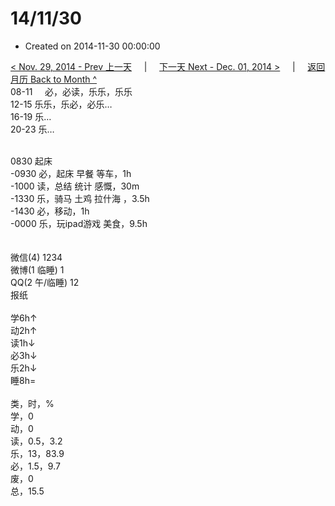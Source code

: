 # 14/11/30

- Created on 2014-11-30 00:00:00

[< Nov. 29, 2014 - Prev 上一天](_archived/lifelogs/2014/11/d29.md) &nbsp; &nbsp; | &nbsp; &nbsp; [下一天 Next - Dec. 01, 2014 >](_archived/lifelogs/2014/12/d01.md) &nbsp; &nbsp; |  &nbsp; &nbsp; [返回月历 Back to Month ^](_archived/lifelogs/2014/11/index.md)
<br/>08-11     必，必读，乐乐，乐乐<br/>12-15 乐乐，乐必，必乐…<br/>16-19 乐…<br/>20-23 乐…<div><br/></div>0830 起床<br/>-0930 必，起床 早餐 等车，1h<br/>-1000 读，总结 统计 感慨，30m<br/>-1330 乐，骑马 土鸡 拉什海 ，3.5h<br/>-1430 必，移动，1h<br/>-0000 乐，玩ipad游戏 美食，9.5h<div><br/></div><div><br/></div>微信(4) 1234<br/>微博(1 临睡) 1<br/>QQ(2 午/临睡) 12<br/>报纸<div><br/></div>学6h↑<br/>动2h↑<br/>读1h↓<br/>必3h↓<br/>乐2h↓<br/>睡8h=<div><br/></div>类，时，%<br/>学，0<br/>动，0<br/>读，0.5，3.2<br/>乐，13，83.9<br/>必，1.5，9.7<br/>废，0<br/>总，15.5</div>
